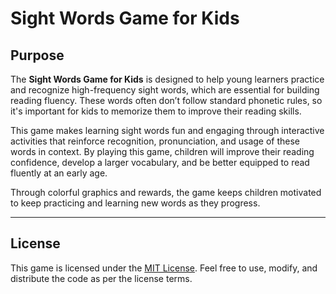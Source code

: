 # Sight Words Game for Kids

## Purpose
The **Sight Words Game for Kids** is designed to help young learners practice and recognize high-frequency sight words, which are essential for building reading fluency. These words often don’t follow standard phonetic rules, so it's important for kids to memorize them to improve their reading skills. 

This game makes learning sight words fun and engaging through interactive activities that reinforce recognition, pronunciation, and usage of these words in context. By playing this game, children will improve their reading confidence, develop a larger vocabulary, and be better equipped to read fluently at an early age.

Through colorful graphics and rewards, the game keeps children motivated to keep practicing and learning new words as they progress.

---

## License
This game is licensed under the [MIT License](LICENSE). Feel free to use, modify, and distribute the code as per the license terms.